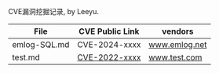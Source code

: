 CVE漏洞挖掘记录, by Leeyu.


| File      | CVE Public Link                                              | vendors                |
| --------- | ------------------------------------------------------------ | ---------------------- |
| emlog-SQL.md  | CVE-2024-xxxx                                   | www.emlog.net |
| test.md  | [CVE-2022-xxxx](https://baidu.com) | www.test.com      |

